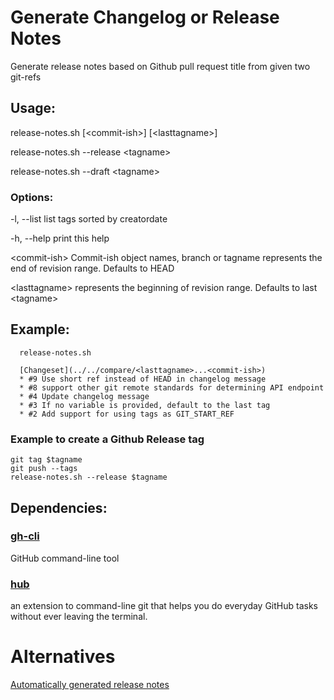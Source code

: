 # Generate Changelog or Release Notes

Generate release notes based on Github pull request title from given two git-refs

## Usage:

  release-notes.sh [&lt;commit-ish>] [&lt;lasttagname>]

  release-notes.sh --release &lt;tagname>

  release-notes.sh --draft &lt;tagname>

### Options:

  -l, --list
    list tags sorted by creatordate

  -h, --help
    print this help

  &lt;commit-ish>
    Commit-ish object names, branch or tagname represents the end of revision range. Defaults to HEAD

  &lt;lasttagname>
    represents the beginning of revision range. Defaults to last &lt;tagname>

## Example:

```
  release-notes.sh

  [Changeset](../../compare/<lasttagname>...<commit-ish>)
  * #9 Use short ref instead of HEAD in changelog message
  * #8 support other git remote standards for determining API endpoint
  * #4 Update changelog message
  * #3 If no variable is provided, default to the last tag
  * #2 Add support for using tags as GIT_START_REF
```

### Example to create a Github Release tag

```shell
git tag $tagname
git push --tags
release-notes.sh --release $tagname
```

## Dependencies:

### [gh-cli](https://cli.github.com)
GitHub command-line tool

### [hub](https://hub.github.com)
an extension to command-line git that helps you do everyday GitHub tasks without ever leaving the terminal.

# Alternatives

[Automatically generated release notes](https://docs.github.com/en/repositories/releasing-projects-on-github/automatically-generated-release-notes)

